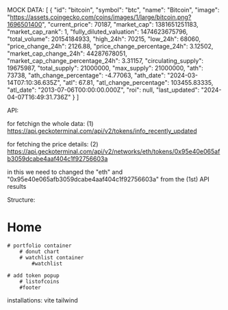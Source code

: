 MOCK DATA:
[
  {
    "id": "bitcoin",
    "symbol": "btc",
    "name": "Bitcoin",
    "image": "<https://assets.coingecko.com/coins/images/1/large/bitcoin.png?1696501400>",
    "current_price": 70187,
    "market_cap": 1381651251183,
    "market_cap_rank": 1,
    "fully_diluted_valuation": 1474623675796,
    "total_volume": 20154184933,
    "high_24h": 70215,
    "low_24h": 68060,
    "price_change_24h": 2126.88,
    "price_change_percentage_24h": 3.12502,
    "market_cap_change_24h": 44287678051,
    "market_cap_change_percentage_24h": 3.31157,
    "circulating_supply": 19675987,
    "total_supply": 21000000,
    "max_supply": 21000000,
    "ath": 73738,
    "ath_change_percentage": -4.77063,
    "ath_date": "2024-03-14T07:10:36.635Z",
    "atl": 67.81,
    "atl_change_percentage": 103455.83335,
    "atl_date": "2013-07-06T00:00:00.000Z",
    "roi": null,
    "last_updated": "2024-04-07T16:49:31.736Z"
  }
]


API:

for fetchign the whole data:
(1)
https://api.geckoterminal.com/api/v2/tokens/info_recently_updated


for fetching the price details:
(2)
https://api.geckoterminal.com/api/v2/networks/eth/tokens/0x95e40e065afb3059dcabe4aaf404c1f92756603a

in this we need to changed the "eth" and "0x95e40e065afb3059dcabe4aaf404c1f92756603a" from the (1st) API results 

Structure:
  
# Home
    # portfolio container
        # donut chart
        # watchlist container
            #watchlist

    # add token popup
        # listofcoins
        #footer








installations:
vite
tailwind





 <!-- issue created token  -->

<!-- from API-1 -->
<!-- 
 {
      "id": "polygon_pos_0x9e7e2c71463e4ba32f79826d7edf6393dca28915",
      "type": "token",
      "attributes": {
        "address": "0x9e7e2c71463e4ba32f79826d7edf6393dca28915",
        "name": "Nakama Coin",
        "symbol": "NAKAMA",
        "decimals": 18,
        "image_url": "https://assets.geckoterminal.com/zllri8933kzpomm92tojzlv2s9kh",
        "coingecko_coin_id": null,
        "websites": [
          "https://nakama-coin.github.io/nakama-coin",
          "https://nakama-coin.com"
        ],
        "discord_url": "https://discord.gg/ahuVrNCd",
        "telegram_handle": "NakamaCoin",
        "twitter_handle": "Nakama_Coin",
        "description": "The first anime cryptocurrency that rewards social connections. Named after 仲間 (nakama/friendship), we're building an economy where your anime community has real value. Features: friend rewards, group discounts, creator tipping. Live on Polygon. Transform how 800M+ anime fans connect and transact.",
        "gt_score": 58.4097247706422,
        "metadata_updated_at": "2025-09-10T11:08:17Z"
      },
      "relationships": {
        "network": {
          "data": {
            "id": "polygon_pos",
            "type": "network"
          }
        }
      }
    }, -->

